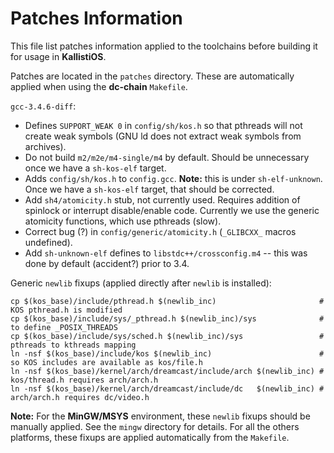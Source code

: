 # Patches Information #

This file list patches information applied to the toolchains before building it
for usage in **KallistiOS**.

Patches are located in the `patches` directory. These are automatically applied
when using the **dc-chain** `Makefile`.

`gcc-3.4.6-diff`:

- Defines `SUPPORT_WEAK 0` in `config/sh/kos.h` so that pthreads will not create
  weak symbols (GNU ld does not extract weak symbols from archives).
- Do not build `m2/m2e/m4-single/m4` by default.  Should be unnecessary once
  we have a `sh-kos-elf` target.
- Adds `config/sh/kos.h` to `config.gcc`.  **Note:** this is under `sh-elf-unknown`.
  Once we have a `sh-kos-elf` target, that should be corrected.
- Add `sh4/atomicity.h` stub, not currently used.  Requires addition of spinlock
  or interrupt disable/enable code.  Currently we use the generic atomicity
  functions, which use pthreads (slow).
- Correct bug (?) in `config/generic/atomicity.h` (`_GLIBCXX_` macros undefined).
- Add `sh-unknown-elf` defines to `libstdc++/crossconfig.m4` -- this was done by
  default (accident?) prior to 3.4.

Generic `newlib` fixups (applied directly after `newlib` is installed):

	cp $(kos_base)/include/pthread.h $(newlib_inc)                       # KOS pthread.h is modified
	cp $(kos_base)/include/sys/_pthread.h $(newlib_inc)/sys              # to define _POSIX_THREADS
	cp $(kos_base)/include/sys/sched.h $(newlib_inc)/sys                 # pthreads to kthreads mapping
	ln -nsf $(kos_base)/include/kos $(newlib_inc)                        # so KOS includes are available as kos/file.h
	ln -nsf $(kos_base)/kernel/arch/dreamcast/include/arch $(newlib_inc) # kos/thread.h requires arch/arch.h
	ln -nsf $(kos_base)/kernel/arch/dreamcast/include/dc   $(newlib_inc) # arch/arch.h requires dc/video.h

**Note:** For the **MinGW/MSYS** environment, these `newlib` fixups should be
manually applied. See the `mingw` directory for details. For all the others
platforms, these fixups are applied automatically from the `Makefile`.
 